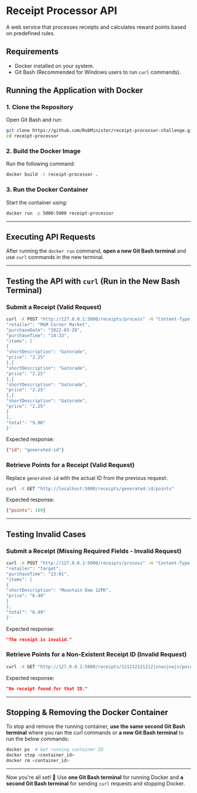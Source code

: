 # Receipt Processor API

A web service that processes receipts and calculates reward points based on predefined rules.

## **Requirements**
- Docker installed on your system.
- Git Bash (Recommended for Windows users to run `curl` commands).

## **Running the Application with Docker**

### **1. Clone the Repository**
Open Git Bash and run:
```sh
git clone https://github.com/RobMinister/receipt-processor-challenge.git
cd receipt-processor
```

### **2. Build the Docker Image**
Run the following command:
```sh
docker build -t receipt-processor .
```

### **3. Run the Docker Container**
Start the container using:
```sh
docker run -p 5000:5000 receipt-processor
```

---

## **Executing API Requests**
After running the `docker run` command, **open a new Git Bash terminal** and use `curl` commands in the new terminal.

---

## **Testing the API with `curl` (Run in the New Bash Terminal)**

### **Submit a Receipt (Valid Request)**
```sh
curl -X POST "http://127.0.0.1:5000/receipts/process" -H "Content-Type: application/json" -d '{
"retailer": "M&M Corner Market",
"purchaseDate": "2022-03-20",
"purchaseTime": "14:33",
"items": [
{
"shortDescription": "Gatorade",
"price": "2.25"
},{
"shortDescription": "Gatorade",
"price": "2.25"
},{
"shortDescription": "Gatorade",
"price": "2.25"
},{
"shortDescription": "Gatorade",
"price": "2.25"
}
],
"total": "9.00"
}'
```
Expected response:
```json
{"id": "generated-id"}
```

### **Retrieve Points for a Receipt (Valid Request)**
Replace `generated-id` with the actual ID from the previous request:
```sh
curl -X GET "http://localhost:5000/receipts/generated-id/points"
```
Expected response:
```json
{"points": 109}
```

---

## **Testing Invalid Cases**

### **Submit a Receipt (Missing Required Fields - Invalid Request)**
```sh
curl -X POST "http://127.0.0.1:5000/receipts/process" -H "Content-Type: application/json" -d '{
"retailer": "Target",
"purchaseTime": "13:01",
"items": [
{
"shortDescription": "Mountain Dew 12PK",
"price": "6.49"
}
],
"total": "6.49"
}'
```
Expected response:
```json
"The receipt is invalid."
```

### **Retrieve Points for a Non-Existent Receipt ID (Invalid Request)**
```sh
curl -X GET "http://127.0.0.1:5000/receipts/121212121212jsnasjnajs/points"
```
Expected response:
```json
"No receipt found for that ID."
```

---

## **Stopping & Removing the Docker Container**
To stop and remove the running container, **use the same second Git Bash terminal** where you ran the curl commands or **a new Git Bash terminal** to run the below commands:
```sh
docker ps  # Get running container ID
docker stop <container_id>
docker rm <container_id>
```

---

Now you're all set! 🚀 Use **one Git Bash terminal** for running Docker and **a second Git Bash terminal** for sending `curl` requests and stopping Docker.
